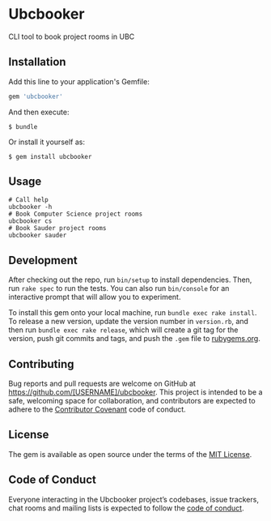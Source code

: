 # Ubcbooker

CLI tool to book project rooms in UBC

## Installation

Add this line to your application's Gemfile:

```ruby
gem 'ubcbooker'
```

And then execute:

    $ bundle

Or install it yourself as:

    $ gem install ubcbooker

## Usage

```
# Call help
ubcbooker -h
# Book Computer Science project rooms
ubcbooker cs
# Book Sauder project rooms
ubcbooker sauder
```

## Development

After checking out the repo, run `bin/setup` to install dependencies. Then, run `rake spec` to run the tests. You can also run `bin/console` for an interactive prompt that will allow you to experiment.

To install this gem onto your local machine, run `bundle exec rake install`. To release a new version, update the version number in `version.rb`, and then run `bundle exec rake release`, which will create a git tag for the version, push git commits and tags, and push the `.gem` file to [rubygems.org](https://rubygems.org).

## Contributing

Bug reports and pull requests are welcome on GitHub at https://github.com/[USERNAME]/ubcbooker. This project is intended to be a safe, welcoming space for collaboration, and contributors are expected to adhere to the [Contributor Covenant](http://contributor-covenant.org) code of conduct.

## License

The gem is available as open source under the terms of the [MIT License](https://opensource.org/licenses/MIT).

## Code of Conduct

Everyone interacting in the Ubcbooker project’s codebases, issue trackers, chat rooms and mailing lists is expected to follow the [code of conduct](https://github.com/[USERNAME]/ubcbooker/blob/master/CODE_OF_CONDUCT.md).
